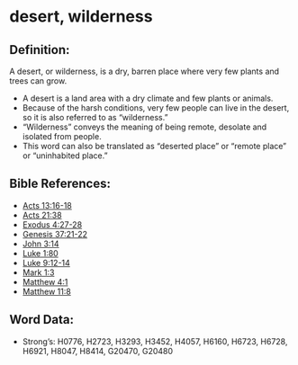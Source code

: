 # desert, wilderness

## Definition:

A desert, or wilderness, is a dry, barren place where very few plants and trees can grow.

* A desert is a land area with a dry climate and few plants or animals.
* Because of the harsh conditions, very few people can live in the desert, so it is also referred to as “wilderness.”
* “Wilderness” conveys the meaning of being remote, desolate and isolated from people.
* This word can also be translated as “deserted place” or “remote place” or “uninhabited place.”

## Bible References:

* [Acts 13:16-18](rc://en/tn/help/act/13/16)
* [Acts 21:38](rc://en/tn/help/act/21/38)
* [Exodus 4:27-28](rc://en/tn/help/exo/04/27)
* [Genesis 37:21-22](rc://en/tn/help/gen/37/21)
* [John 3:14](rc://en/tn/help/jhn/03/14)
* [Luke 1:80](rc://en/tn/help/luk/01/80)
* [Luke 9:12-14](rc://en/tn/help/luk/09/12)
* [Mark 1:3](rc://en/tn/help/mrk/01/03)
* [Matthew 4:1](rc://en/tn/help/mat/04/01)
* [Matthew 11:8](rc://en/tn/help/mat/11/08)

## Word Data:

* Strong’s: H0776, H2723, H3293, H3452, H4057, H6160, H6723, H6728, H6921, H8047, H8414, G20470, G20480
